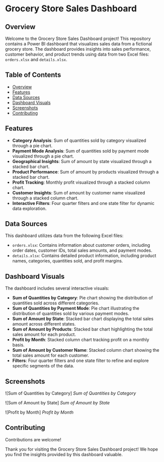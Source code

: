 # Grocery Store Sales Dashboard

## Overview

Welcome to the Grocery Store Sales Dashboard project! This repository contains a Power BI dashboard that visualizes sales data from a fictional grocery store. The dashboard provides insights into sales performance, customer behavior, and product trends using data from two Excel files: `orders.xlsx` and `details.xlsx`.

## Table of Contents

- [Overview](#overview)
- [Features](#features)
- [Data Sources](#data-sources)
- [Dashboard Visuals](#dashboard-visuals)
- [Screenshots](#screenshots)
- [Contributing](#contributing)

## Features

- **Category Analysis**: Sum of quantities sold by category visualized through a pie chart.
- **Payment Mode Analysis**: Sum of quantities sold by payment mode visualized through a pie chart.
- **Geographical Insights**: Sum of amount by state visualized through a stacked bar chart.
- **Product Performance**: Sum of amount by products visualized through a stacked bar chart.
- **Profit Tracking**: Monthly profit visualized through a stacked column chart.
- **Customer Insights**: Sum of amount by customer name visualized through a stacked column chart.
- **Interactive Filters**: Four quarter filters and one state filter for dynamic data exploration.

## Data Sources

This dashboard utilizes data from the following Excel files:

- `orders.xlsx`: Contains information about customer orders, including order dates, customer IDs, total sales amounts, and payment modes.
- `details.xlsx`: Contains detailed product information, including product names, categories, quantities sold, and profit margins.

## Dashboard Visuals

The dashboard includes several interactive visuals:

- **Sum of Quantities by Category**: Pie chart showing the distribution of quantities sold across different categories.
- **Sum of Quantities by Payment Mode**: Pie chart illustrating the distribution of quantities sold by various payment modes.
- **Sum of Amount by State**: Stacked bar chart displaying the total sales amount across different states.
- **Sum of Amount by Products**: Stacked bar chart highlighting the total sales amount for each product.
- **Profit by Month**: Stacked column chart tracking profit on a monthly basis.
- **Sum of Amount by Customer Name**: Stacked column chart showing the total sales amount for each customer.
- **Filters**: Four quarter filters and one state filter to refine and explore specific segments of the data.

## Screenshots

![Sum of Quantities by Category]
*Sum of Quantities by Category*

![Sum of Amount by State]
*Sum of Amount by State*

![Profit by Month]
*Profit by Month*

## Contributing

Contributions are welcome!

Thank you for visiting the Grocery Store Sales Dashboard project! We hope you find the insights provided by this dashboard valuable.
